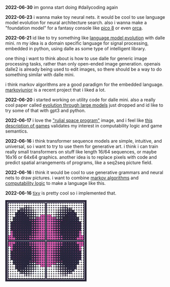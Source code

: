 **2022-06-30** im gonna start doing #dailycoding again

**2022-06-23** i wanna make toy neural nets. it would be cool to use
language model evolution for neural architecture search. also i wanna
make a "foundation model" for a fantasy console like [pico
8](https://www.lexaloffle.com/pico-8.php) or even
[orca](https://wiki.xxiivv.com/site/orca.html).

**2022-06-21** id like to try something like [language model
evolution](https://arxiv.org/abs/2206.08896) with dalle mini. rn my
idea is a domain specific language for signal processing, embedded in
python, using dalle as some type of intelligent library.

one thing i want to think about is how to use dalle for generic image
processing tasks, rather than only open-ended image
generation. openais dalle2 is already being used to edit images, so
there should be a way to do something similar with dalle mini.

i think markov algorithms are a good paradigm for the embedded
language. [markovjunior](https://github.com/mxgmn/MarkovJunior) is a
recent project that i liked a lot.

**2022-06-20** i started working on utility code for dalle mini. also
a really cool paper called [evolution through large
models](https://arxiv.org/abs/2206.08896) just dropped and id like to
try some of that with gpt3 and python.

**2022-06-17** i love the ["rulial space
program"](https://writings.stephenwolfram.com/2022/06/alien-intelligence-and-the-concept-of-technology/)
image, and i feel like [this description of
games](https://writings.stephenwolfram.com/2022/06/games-and-puzzles-as-multicomputational-systems/)
validates my interest in computability logic and game semantics.

**2022-06-16** i think transformer sequence models are simple,
intuitive, and universal, so i want to try to use them for generative
art. i think i can train really small transformers on stuff like
length 16/64 sequences, or maybe 16x16 or 64x64 graphics. another idea
is to replace pixels with code and predict spatial arrangements of
programs, like a seq2seq picture field.

**2022-06-16** i think it would be cool to use generative grammars and
neural nets to draw pictures. i want to combine [markov
algorithms](https://github.com/mxgmn/MarkovJunior) and [computability
logic](http://www.csc.villanova.edu/~japaridz/CL/) to make a language
like this.

**2022-06-16** [tixy](https://tixy.land) is pretty cool so i
implemented that.

![a pink and white dots moving on a blue background.](./bin/tixy_2022_06_16_00.gif)
